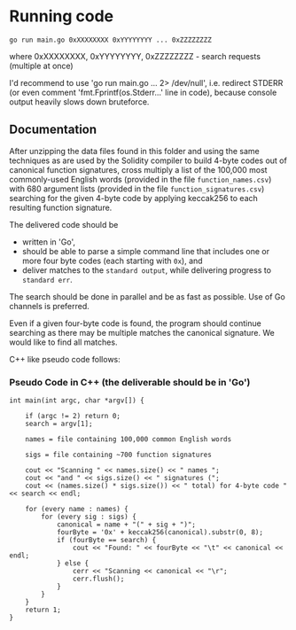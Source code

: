 # Running code

```[go]
go run main.go 0xXXXXXXXX 0xYYYYYYYY ... 0xZZZZZZZZ
```

where 0xXXXXXXXX, 0xYYYYYYYY, 0xZZZZZZZZ - search requests (multiple at once)

I'd recommend to use 'go run main.go ... 2> /dev/null', i.e. redirect STDERR (or even comment 'fmt.Fprintf(os.Stderr...' line in code), because console output heavily slows down bruteforce.

## Documentation

After unzipping the data files found in this folder and using the same techniques as are used by the Solidity compiler to build 4-byte codes out of canonical function signatures, cross multiply a list of the 100,000 most commonly-used English words (provided in the file `function_names.csv`) with 680 argument lists (provided in the file `function_signatures.csv`) searching for the given 4-byte code by applying keccak256 to each resulting function signature.

The delivered code should be
  - written in 'Go',
  - should be able to parse a simple command line that includes one or more four byte codes (each starting with `0x`), and
  - deliver matches to the `standard output`, while delivering progress to `standard err`.

The search should be done in parallel and be as fast as possible. Use of Go channels is preferred.

Even if a given four-byte code is found, the program should continue searching as there may be multiple matches the canonical signature. We would like to find all matches.

C++ like pseudo code follows:

### Pseudo Code in C++ (the deliverable should be in 'Go')

    int main(int argc, char *argv[]) {

        if (argc != 2) return 0;
        search = argv[1];

        names = file containing 100,000 common English words

        sigs = file containing ~700 function signatures

        cout << "Scanning " << names.size() << " names ";
        cout << "and " << sigs.size() << " signatures (";
        cout << (names.size() * sigs.size()) << " total) for 4-byte code " << search << endl;

        for (every name : names) {
            for (every sig : sigs) {
                canonical = name + "(" + sig + ")";
                fourByte = '0x' + keccak256(canonical).substr(0, 8);
                if (fourByte == search) {
                    cout << "Found: " << fourByte << "\t" << canonical << endl;
                } else {
                    cerr << "Scanning << canonical << "\r";
                    cerr.flush();
                }
            }
        }
        return 1;
    }

